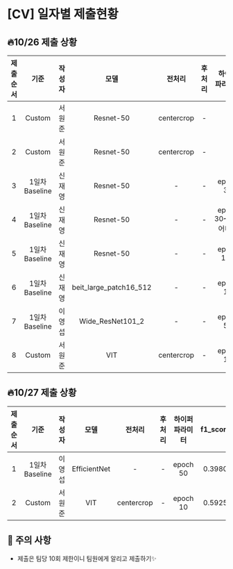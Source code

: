 # [CV] 일자별 제출현황

## 🔥10/26 제출 상황
|제출순서| 기준 | 작성자 | 모델 | 전처리 | 후처리 | 하이퍼 파라미터 | f1_score | Accuracy | 
|:---:|:---:|:---:|:---:|:---:|:---:|:---:|:---:|:---|
| 1 | Custom | 서원준 | Resnet-50 | centercrop | - | - | 0.0483 | 12.3175 |
| 2 | Custom | 서원준 | Resnet-50 | centercrop | - | - | 0.0495 | 12.3016 |
| 3 | 1일차 Baseline | 신재영 | Resnet-50 | - | - | epoch 30 | 0.5682 | 66.4286 |
| 4 | 1일차 Baseline | 신재영 | Resnet-50 | - | - | epoch 30~100 어디쯤  | 0.5883 | 66.6349 |
| 5 | 1일차 Baseline | 신재영 | Resnet-50 | - | - | epoch  100| 0.5972 | 66.3968 |
| 6 | 1일차 Baseline | 신재영 | beit_large_patch16_512 | - | - | epoch  11| 0.5817 | 67.7302 |
| 7 | 1일차 Baseline | 이영섭 | Wide_ResNet101_2 | - | - | epoch 50 | 0.5895 | 70.4444 |
| 8 | Custom | 서원준 | VIT | centercrop | - | epoch 10 | 0.5925 | 68.7778 |

## 🔥10/27 제출 상황
|제출순서| 기준 | 작성자 | 모델 | 전처리 | 후처리 | 하이퍼 파라미터 | f1_score | Accuracy | 
|:---:|:---:|:---:|:---:|:---:|:---:|:---:|:---:|:---|
| 1 | 1일차 Baseline | 이영섭 | EfficientNet | - | - | epoch 50 | 0.3980 | 49.6508 |
| 2 | Custom | 서원준 | VIT | centercrop | - | epoch 10 | 0.5925 | 68.7778 |




## 📌 주의 사항
* 제출은 팀당 10회 제한이니 팀원에게 알리고 제출하기✨
